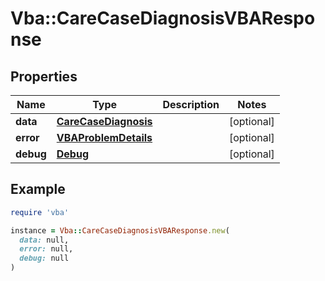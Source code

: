 # Vba::CareCaseDiagnosisVBAResponse

## Properties

| Name | Type | Description | Notes |
| ---- | ---- | ----------- | ----- |
| **data** | [**CareCaseDiagnosis**](CareCaseDiagnosis.md) |  | [optional] |
| **error** | [**VBAProblemDetails**](VBAProblemDetails.md) |  | [optional] |
| **debug** | [**Debug**](Debug.md) |  | [optional] |

## Example

```ruby
require 'vba'

instance = Vba::CareCaseDiagnosisVBAResponse.new(
  data: null,
  error: null,
  debug: null
)
```

